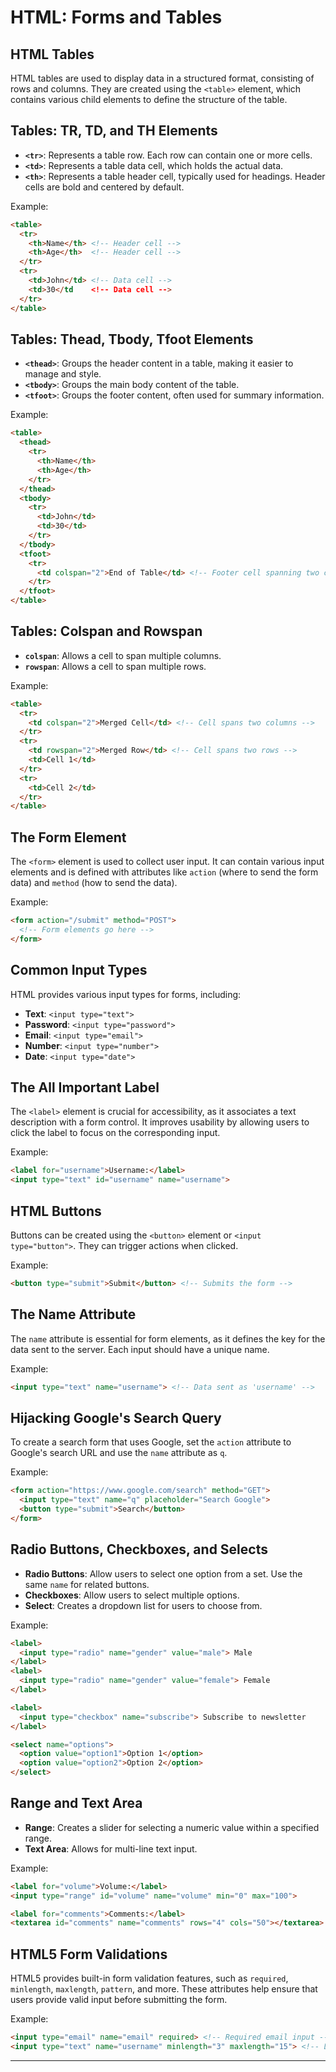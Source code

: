 # HTML: Forms and Tables

## HTML Tables
HTML tables are used to display data in a structured format, consisting of rows and columns. They are created using the `<table>` element, which contains various child elements to define the structure of the table.

## Tables: TR, TD, and TH Elements
- **`<tr>`**: Represents a table row. Each row can contain one or more cells.
- **`<td>`**: Represents a table data cell, which holds the actual data.
- **`<th>`**: Represents a table header cell, typically used for headings. Header cells are bold and centered by default.

Example:
```html
<table>
  <tr>
    <th>Name</th> <!-- Header cell -->
    <th>Age</th>  <!-- Header cell -->
  </tr>
  <tr>
    <td>John</td> <!-- Data cell -->
    <td>30</td    <!-- Data cell -->
  </tr>
</table>
```

## Tables: Thead, Tbody, Tfoot Elements
- **`<thead>`**: Groups the header content in a table, making it easier to manage and style.
- **`<tbody>`**: Groups the main body content of the table.
- **`<tfoot>`**: Groups the footer content, often used for summary information.

Example:
```html
<table>
  <thead>
    <tr>
      <th>Name</th>
      <th>Age</th>
    </tr>
  </thead>
  <tbody>
    <tr>
      <td>John</td>
      <td>30</td>
    </tr>
  </tbody>
  <tfoot>
    <tr>
      <td colspan="2">End of Table</td> <!-- Footer cell spanning two columns -->
    </tr>
  </tfoot>
</table>
```

## Tables: Colspan and Rowspan
- **`colspan`**: Allows a cell to span multiple columns.
- **`rowspan`**: Allows a cell to span multiple rows.

Example:
```html
<table>
  <tr>
    <td colspan="2">Merged Cell</td> <!-- Cell spans two columns -->
  </tr>
  <tr>
    <td rowspan="2">Merged Row</td> <!-- Cell spans two rows -->
    <td>Cell 1</td>
  </tr>
  <tr>
    <td>Cell 2</td>
  </tr>
</table>
```

## The Form Element
The `<form>` element is used to collect user input. It can contain various input elements and is defined with attributes like `action` (where to send the form data) and `method` (how to send the data).

Example:
```html
<form action="/submit" method="POST">
  <!-- Form elements go here -->
</form>
```

## Common Input Types
HTML provides various input types for forms, including:
- **Text**: `<input type="text">`
- **Password**: `<input type="password">`
- **Email**: `<input type="email">`
- **Number**: `<input type="number">`
- **Date**: `<input type="date">`

## The All Important Label
The `<label>` element is crucial for accessibility, as it associates a text description with a form control. It improves usability by allowing users to click the label to focus on the corresponding input.

Example:
```html
<label for="username">Username:</label>
<input type="text" id="username" name="username">
```

## HTML Buttons
Buttons can be created using the `<button>` element or `<input type="button">`. They can trigger actions when clicked.

Example:
```html
<button type="submit">Submit</button> <!-- Submits the form -->
```

## The Name Attribute
The `name` attribute is essential for form elements, as it defines the key for the data sent to the server. Each input should have a unique name.

Example:
```html
<input type="text" name="username"> <!-- Data sent as 'username' -->
```

## Hijacking Google's Search Query
To create a search form that uses Google, set the `action` attribute to Google's search URL and use the `name` attribute as `q`.

Example:
```html
<form action="https://www.google.com/search" method="GET">
  <input type="text" name="q" placeholder="Search Google">
  <button type="submit">Search</button>
</form>
```

## Radio Buttons, Checkboxes, and Selects
- **Radio Buttons**: Allow users to select one option from a set. Use the same `name` for related buttons.
- **Checkboxes**: Allow users to select multiple options.
- **Select**: Creates a dropdown list for users to choose from.

Example:
```html
<label>
  <input type="radio" name="gender" value="male"> Male
</label>
<label>
  <input type="radio" name="gender" value="female"> Female
</label>

<label>
  <input type="checkbox" name="subscribe"> Subscribe to newsletter
</label>

<select name="options">
  <option value="option1">Option 1</option>
  <option value="option2">Option 2</option>
</select>
```

## Range and Text Area
- **Range**: Creates a slider for selecting a numeric value within a specified range.
- **Text Area**: Allows for multi-line text input.

Example:
```html
<label for="volume">Volume:</label>
<input type="range" id="volume" name="volume" min="0" max="100">

<label for="comments">Comments:</label>
<textarea id="comments" name="comments" rows="4" cols="50"></textarea>
```

## HTML5 Form Validations
HTML5 provides built-in form validation features, such as `required`, `minlength`, `maxlength`, `pattern`, and more. These attributes help ensure that users provide valid input before submitting the form.

Example:
```html
<input type="email" name="email" required> <!-- Required email input -->
<input type="text" name="username" minlength="3" maxlength="15"> <!-- Length constraints -->
```

---
